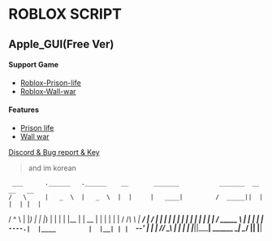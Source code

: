 # ROBLOX SCRIPT
## Apple_GUI(Free Ver)

#### Support Game

+ [Roblox-Prison-life](https://www.roblox.com/games/155615604/Prison-Life-Cars-fixed)
+ [Roblox-Wall-war](https://www.roblox.com/games/4646484273/unnamed)

#### Features
+ [Prison life](https://github.com/Applehollyday7/Roblox-Apple_GUI/blob/main/Prison%20life%20Features)
+ [Wall war](https://github.com/Applehollyday7/Roblox-Apple_GUI/blob/main/Wall%20war%20Features)

[Discord & Bug report & Key](https://discord.gg/DfXGNNpQXN)
>and im korean

     ___      .______   .______    __       _______           _______  __    __   __  
    /   \     |   _  \  |   _  \  |  |     |   ____|         /  _____||  |  |  | |  | 
   /  ^  \    |  |_)  | |  |_)  | |  |     |  |__           |  |  __  |  |  |  | |  | 
  /  /_\  \   |   ___/  |   ___/  |  |     |   __|          |  | |_ | |  |  |  | |  | 
 /  _____  \  |  |      |  |      |  `----.|  |____         |  |__| | |  `--'  | |  | 
/__/     \__\ | _|      | _|      |_______||_______| ______  \______|  \______/  |__| 
                                                    |______|                          

